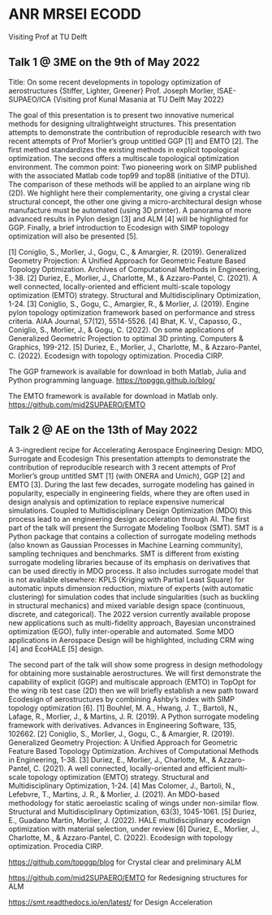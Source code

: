# ANR MRSEI ECODD
Visiting Prof at TU Delft

## Talk 1 @ 3ME on the 9th of May 2022
Title: On some recent developments in topology optimization of aerostructures {Stiffer, Lighter, Greener}
Prof. Joseph Morlier, ISAE-SUPAEO/ICA {Visiting prof Kunal Masania at TU Delft May 2022}

The goal of this presentation is to present two innovative numerical methods for designing ultralightweight structures.
This presentation attempts to demonstrate the contribution of reproducible research with two recent attempts of Prof Morlier’s group untitled GGP [1] and EMTO [2]. The first method standardizes the existing methods in explicit topological optimization. The second offers a multiscale topological optimization environment. The common point: Two pioneering work on SIMP published with the associated Matlab code top99 and top88 (initiative of the DTU). The comparison of these methods will be applied to an airplane wing rib (2D). We highlight here their complementarity, one giving a crystal clear structural concept, the other one giving a micro-architectural design whose manufacture must be automated (using 3D printer). A panorama of more advanced results in Pylon design [3] and ALM [4] will be highlighted for GGP. Finally, a brief introduction to Ecodesign with SIMP topology optimization will also be presented [5].


[1] Coniglio, S., Morlier, J., Gogu, C., & Amargier, R. (2019). Generalized Geometry Projection: A Unified Approach for Geometric Feature Based Topology Optimization. Archives of Computational Methods in Engineering, 1-38.
[2] Duriez, E., Morlier, J., Charlotte, M., & Azzaro-Pantel, C. (2021). A well connected, locally-oriented and efficient multi-scale topology optimization (EMTO) strategy. Structural and Multidisciplinary Optimization, 1-24.
[3] Coniglio, S., Gogu, C., Amargier, R., & Morlier, J. (2019). Engine pylon topology optimization framework based on performance and stress criteria. AIAA Journal, 57(12), 5514-5526.
[4] Bhat, K. V., Capasso, G., Coniglio, S., Morlier, J., & Gogu, C. (2022). On some applications of Generalized Geometric Projection to optimal 3D printing. Computers & Graphics, 199-212.
[5] Duriez, E., Morlier, J., Charlotte, M., & Azzaro-Pantel, C. (2022). Ecodesign with topology optimization. Procedia CIRP.


The GGP framework is available for download in both Matlab, Julia and Python programming language.
 https://topggp.github.io/blog/

The EMTO framework is available for download in Matlab only.
https://github.com/mid2SUPAERO/EMTO



## Talk 2 @ AE on the 13th of May 2022

A 3-ingredient recipe for Accelerating Aerospace Engineering Design: MDO, Surrogate and Ecodesign
This presentation attempts to demonstrate the contribution of reproducible research with 3 recent attempts of Prof Morlier’s group untitled SMT [1] (with ONERA and Umich), GGP [2] and EMTO [3].
During the last few decades, surrogate modeling has gained in popularity, especially in engineering fields, where they are often used in design analysis and optimization to replace expensive numerical simulations. Coupled to Multidisciplinary Design Optimization (MDO) this process lead to an engineering design acceleration through AI.
The first part of the talk will present the Surrogate Modeling Toolbox (SMT). SMT is a Python package that contains a collection of surrogate modeling methods (also known as Gaussian Processes in Machine Learning community), sampling techniques and benchmarks. SMT is different from existing surrogate modeling libraries because of its emphasis on derivatives that can be used directly in MDO process. It also includes surrogate model that is not available elsewhere: KPLS (Kriging with Partial Least Square) for automatic inputs dimension reduction, mixture of experts (with automatic clustering) for simulation codes that include singularities (such as buckling in structural mechanics) and mixed variable design space (continuous, discrete, and categorical). The 2022 version currently available propose new applications such as multi-fidelity approach, Bayesian unconstrained optimization (EGO), fully inter-operable and automated. Some MDO applications in Aerospace Design will be highlighted, including CRM wing [4] and EcoHALE [5] design.

The second part of the talk will show some progress in design methodology for obtaining more sustainable aerostructures. We will first demonstrate the capability of explicit (GGP) and multiscale approach (EMTO) in TopOpt for the wing rib test case (2D) then we will briefly establish a new path toward Ecodesign of aerostructures by combining Ashby’s index with SIMP topology optimization [6].
[1] Bouhlel, M. A., Hwang, J. T., Bartoli, N., Lafage, R., Morlier, J., & Martins, J. R. (2019). A Python surrogate modeling framework with derivatives. Advances in Engineering Software, 135, 102662.
[2] Coniglio, S., Morlier, J., Gogu, C., & Amargier, R. (2019). Generalized Geometry Projection: A Unified Approach for Geometric Feature Based Topology Optimization. Archives of Computational Methods in Engineering, 1-38.
[3] Duriez, E., Morlier, J., Charlotte, M., & Azzaro-Pantel, C. (2021). A well connected, locally-oriented and efficient multi-scale topology optimization (EMTO) strategy. Structural and Multidisciplinary Optimization, 1-24.
[4] Mas Colomer, J., Bartoli, N., Lefebvre, T., Martins, J. R., & Morlier, J. (2021). An MDO-based methodology for static aeroelastic scaling of wings under non-similar flow. Structural and Multidisciplinary Optimization, 63(3), 1045-1061.
[5] Duriez, E., Guadano Martin, Morlier, J. (2022). HALE multidisciplinary ecodesign optimization with material selection, under review
[6] Duriez, E., Morlier, J., Charlotte, M., & Azzaro-Pantel, C. (2022). Ecodesign with topology optimization. Procedia CIRP.



https://github.com/topggp/blog for Crystal clear and preliminary ALM

https://github.com/mid2SUPAERO/EMTO for Redesigning structures for ALM

https://smt.readthedocs.io/en/latest/ for Design Acceleration



